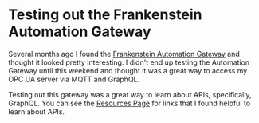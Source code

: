 # Testing out the Frankenstein Automation Gateway

Several months ago I found the [Frankenstein Automation Gateway](https://github.com/vogler75/automation-gateway) and thought it looked pretty interesting.
I didn't end up testing the Automation Gateway until this weekend and thought it was a great way to access my OPC UA server via MQTT and GraphQL.

Testing out this gateway was a great way to learn about APIs, specifically, GraphQL. You can see the [Resources Page](./Resources.md) for links that I found helpful to learn about APIs.
